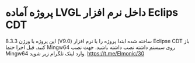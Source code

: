 # پروژه آماده LVGL داخل نرم افزار Eclips CDT
این پروژه با ورژن 8.3.3 (V9.0) ساخته شده ابتدا پروژه را با نرم افزار Eclipse CDT باز کنید.
قبل اجرا حتما Mingw64 روی سیستم داشته نصب داشته باشید.
جهت نصب Mingw64  وارد لینک تلگرام زیر شوید.
https://t.me/Elmonic/30

 
